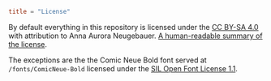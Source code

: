 ```toml
title = "License"
```

By default everything in this repository is licensed under the [CC BY-SA 4.0](https://creativecommons.org/licenses/by-sa/4.0/legalcode) with attribution to Anna Aurora Neugebauer. [A human-readable summary of the license](https://creativecommons.org/licenses/by-sa/4.0/).

The exceptions are the the Comic Neue Bold font served at `/fonts/ComicNeue-Bold` licensed under the [SIL Open Font License 1.1](https://openfontlicense.org/).
